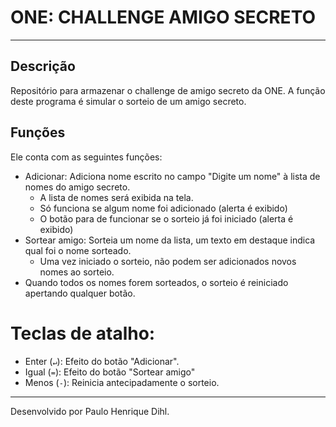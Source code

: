 # ONE: CHALLENGE AMIGO SECRETO
------------------------------

## Descrição
Repositório para armazenar o challenge de amigo secreto da ONE. A função deste programa é simular o sorteio de um amigo secreto.

## Funções
Ele conta com as seguintes funções:
* Adicionar: Adiciona nome escrito no campo "Digite um nome" à lista de nomes do amigo secreto.
    * A lista de nomes será exibida na tela.
    * Só funciona se algum nome foi adicionado (alerta é exibido)
    * O botão para de funcionar se o sorteio já foi iniciado (alerta é exibido)
* Sortear amigo: Sorteia um nome da lista, um texto em destaque indica qual foi o nome sorteado.
    * Uma vez iniciado o sorteio, não podem ser adicionados novos nomes ao sorteio.
* Quando todos os nomes forem sorteados, o sorteio é reiniciado apertando qualquer botão.

# Teclas de atalho:
* Enter (`↵`): Efeito do botão "Adicionar".
* Igual (`=`): Efeito do botão "Sortear amigo"
* Menos (`-`): Reinicia antecipadamente o sorteio.

------------------------------
Desenvolvido por Paulo Henrique Dihl.